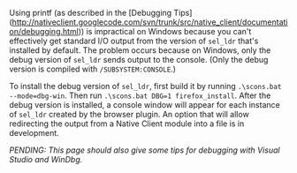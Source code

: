 Using printf (as described in the [Debugging Tips]
(http://nativeclient.googlecode.com/svn/trunk/src/native_client/documentation/debugging.html))
is impractical on Windows because you can't effectively get standard I/O output
from the version of `sel_ldr` that's installed by default. The problem occurs
because on Windows, only the debug version of `sel_ldr` sends output to the
console. (Only the debug version is compiled with `/SUBSYSTEM:CONSOLE`.)

To install the debug version of `sel_ldr`, first build it by running
`.\scons.bat --mode=dbg-win`. Then run `.\scons.bat DBG=1 firefox_install`.
After the debug version is installed, a console window will appear for each
instance of `sel_ldr` created by the browser plugin. An option that will allow
redirecting the output from a Native Client module into a file is in
development.

_PENDING: This page should also give some tips for debugging with Visual Studio
and WinDbg._
